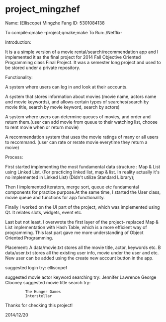 project_mingzhef
================
Name: (Elliscope) Mingzhe Fang
ID: 5301084138


To compile:qmake -project;qmake;make
To Run:./Netflix-

Introduction: 

It is a a simple version of a movie rental/search/recommendation app and I implemented it as the final project for 2014 Fall Objective Oriented Programming class Final Project. It was a semester long project and used to be stored under a private repository. 


Functionality:

A system where users can log in and look at their accounts.

A system that stores information about movies (movie name, actors name and movie keywords), and allows certain types of searches(search by movie title, search by movie keyword, search by actors)

A system where users can determine queues of movies, and order and return them.(user can add movie from queue to their watching list, choose to rent movie when or return movie)

A recommendation system that uses the movie ratings of many or all users to recommand. (user can rate or rerate movie everytime they return a moive)

Process:

First started implementing the most fundamental data structure : Map & List using Linked List. (For practicing linked list, map & list. In reality actually it's no implemented in Linked List) (Didn't utilize Standard Library);

Then I implemented iterators, merge sort, queue etc fundamental components for practice purpose.At the same time, I started the User class, movie queue and functions for app functionality.

Finally I worked on the UI part of the project, which was implemented using Qt. It relates slots, widgets, event etc. 

Last but not least, I overwrote the first layer of the project- replaced Map & List implementation with Hash Table, which is a more efficient way of programming. This last part gave me more understanding of Object Oriented Programming.



Placement:
A data/movie.txt stores all the movie title, actor, keywords etc. 
B data/user.txt stores all the existing user info, movie under the user and etc. New user can be added using the create new account button in the app.

suggested login try: elliscopef

suggested movie actor keyword searching try: 
             Jennifer Lawrence
             George Clooney
suggested movie title search try: 
               
             The Hunger Games
             Interstellar


Thanks for checking this project!


2014/12/20